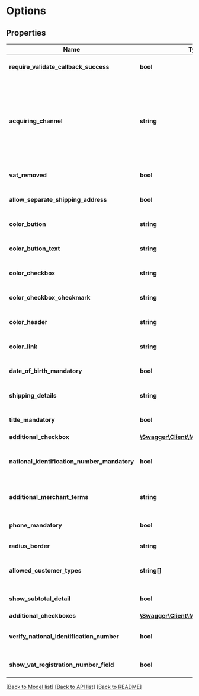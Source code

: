 # Options

## Properties
Name | Type | Description | Notes
------------ | ------------- | ------------- | -------------
**require_validate_callback_success** | **bool** | If true, validate callback must get a positive response to not stop purchase. Default: false. | [optional] [default to false]
**acquiring_channel** | **string** | Acquiring channel for the order. The possible values are: &lt;ul&gt;&lt;li&gt;&lt;em&gt;MOTO for \&quot;Mail Order Telephone Order\&quot;&lt;/em&gt;&lt;/li&gt;&lt;li&gt;&lt;em&gt;ECOMMERCE for \&quot;E-commerce\&quot;&lt;/em&gt;&lt;/li&gt;&lt;li&gt;&lt;em&gt;IN_STORE for \&quot;Purchase in boutique\&quot;&lt;/em&gt;&lt;/li&gt;&lt;li&gt;&lt;em&gt;TELESALES for \&quot;Telesales/telemarketing\&quot;&lt;/em&gt;&lt;/li&gt;&lt;li&gt;&lt;em&gt;Default : ECOMMERCE&lt;/em&gt;&lt;/li&gt;&lt;/ul&gt; | [optional] 
**vat_removed** | **bool** | If true, VAT is not displayed in Checkout&#39;s Order Summary page. | [optional] [default to false]
**allow_separate_shipping_address** | **bool** | If true, the consumer can enter different billing and shipping addresses. Default: false | [optional] [default to false]
**color_button** | **string** | Color for the buttons within the iFrame. Value should be a CSS hex color, e.g. \&quot;#FF9900\&quot; | [optional] 
**color_button_text** | **string** | Color for the text inside the buttons within the iFrame. Value should be a CSS hex color, e.g. \&quot;#FF9900\&quot; | [optional] 
**color_checkbox** | **string** | Color for the checkboxes within the iFrame. Value should be a CSS hex color, e.g. \&quot;#FF9900\&quot; | [optional] 
**color_checkbox_checkmark** | **string** | Color for the checkboxes checkmark within the iFrame. Value should be a CSS hex color, e.g. \&quot;#FF9900\&quot; | [optional] 
**color_header** | **string** | Color for the headers within the iFrame. Value should be a CSS hex color, e.g. \&quot;#FF9900\&quot; | [optional] 
**color_link** | **string** | Color for the hyperlinks within the iFrame. Value should be a CSS hex color, e.g. \&quot;#FF9900\&quot; | [optional] 
**date_of_birth_mandatory** | **bool** | If true, the consumer cannot skip date of birth. Default: false | [optional] [default to false]
**shipping_details** | **string** | A message that will be presented on the confirmation page under the headline \&quot;Delivery\&quot; (max 255 characters). | [optional] 
**title_mandatory** | **bool** | If specified to false, title becomes optional. Only available for orders for country GB. | [optional] [default to false]
**additional_checkbox** | [**\Swagger\Client\Model\Checkbox**](Checkbox.md) |  | [optional] 
**national_identification_number_mandatory** | **bool** | If true, the user cannot skip national identification number in SE, NO, FI and DK. Default: false. In order to read the national identification number in the validation callback, please contact Klarna’s merchant support. | [optional] [default to false]
**additional_merchant_terms** | **string** | Additional merchant defined field. e.g. Extra terms and conditions to show.  Example: \&quot;ADDITIONAL MERCHANT TERMS! \\[terms link\\](https://merchant.com/extra_terms)\&quot; | [optional] 
**phone_mandatory** | **bool** | If false, the consumer can skip the phone. Only available for orders in DACH countries. | [optional] [default to false]
**radius_border** | **string** | Radius for the border of elements within the iFrame. | [optional] 
**allowed_customer_types** | **string[]** | A list of allowed customer types. Supported types: &lt;b&gt;person&lt;/b&gt; &amp; &lt;b&gt;organization&lt;/b&gt;. Example: [\&quot;person\&quot;,\&quot;organization\&quot;] | [optional] 
**show_subtotal_detail** | **bool** | If true, the Order Detail subtotals view is expanded when the Klarna Checkout iFrame is loaded. Default: false | [optional] [default to false]
**additional_checkboxes** | [**\Swagger\Client\Model\CheckboxV2[]**](CheckboxV2.md) |  | [optional] 
**verify_national_identification_number** | **bool** | Enable verification of National Identification Numbers in Sweden, Finland and Norway.This option also make the national identification number mandatory | [optional] [default to false]
**show_vat_registration_number_field** | **bool** | If true, a optional VAT registration number field will be shown in the address form. Only applies for b2b orders. | [optional] [default to false]

[[Back to Model list]](../README.md#documentation-for-models) [[Back to API list]](../README.md#documentation-for-api-endpoints) [[Back to README]](../README.md)


